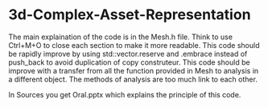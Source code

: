 # 3d-Complex-Asset-Representation
The main explaination of the code is in the Mesh.h file.	Think to use Ctrl+M+O to close each section to make it more readable.
This code should be rapidly improve by using std::vector<reserve>.reserve and .embrace instead of push_back to avoid duplication of copy construteur.
This code should be improve with a transfer from all the function provided in Mesh to analysis in a different object. 
The methods of analysis are too much link to each other.
  
In Sources you get Oral.pptx which explains the principle of this code.
